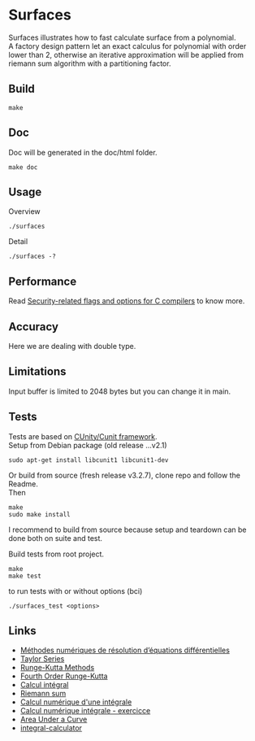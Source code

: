 # Surfaces

Surfaces illustrates how to fast calculate surface from a polynomial.  
A factory design pattern let an exact calculus for polynomial with order lower than 2,
otherwise an iterative approximation will be applied from riemann sum algorithm with a partitioning factor.  

## Build

``` 
make
```

## Doc
Doc will be generated in the doc/html folder.

``` 
make doc
```

## Usage

Overview
``` 
./surfaces 
```
Detail
```
./surfaces -?
```

## Performance

Read [Security-related flags and options for C compilers](https://airbus-seclab.github.io/c-compiler-security/) to know more.

## Accuracy

Here we are dealing with double type.  

## Limitations

Input buffer is limited to 2048 bytes but you can change it in main.

## Tests

Tests are based on [CUnity/Cunit framework](https://gitlab.com/cunity/cunit).  
Setup from Debian package (old release ...v2.1)   
``` 
sudo apt-get install libcunit1 libcunit1-dev 
```
Or build from source (fresh release v3.2.7), clone repo and follow the Readme.  
Then
``` 
make
sudo make install
```
I recommend to build from source because setup and teardown can be done both on suite and test.

Build tests from root project.  

``` 
make
make test
```
to run tests with or without options (bci)
``` 
./surfaces_test <options>
```

## Links

* [Méthodes numériques de résolution d’équations différentielles](https://www.fresnel.fr/perso/stout/Anal_numer/Cours4.pdf)
* [Taylor Series](https://2k8618.blogspot.com/2011/05/taylor-series-c-program.html)
* [Runge-Kutta Methods](https://www.bragitoff.com/2017/09/runge-kutta-methods-c-program/)
* [Fourth Order Runge-Kutta](https://www.patnauniversity.ac.in/e-content/science/physics/RungeKuttaIVmethod(PG)_CC05&09_Physics_SanjayKumar.pdf)
* [Calcul intégral](https://lyceesgisors.spip.ac-rouen.fr/IMG/pdf/integration-2.pdf)
* [Riemann sum](https://en.wikipedia.org/wiki/Riemann_sum)
* [Calcul numérique d'une intégrale](https://fr.wikipedia.org/wiki/Calcul_num%C3%A9rique_d%27une_int%C3%A9grale)
* [Calcul numérique intégrale - exercicce](https://ressources.unisciel.fr/ramses/517-3-calcul-integral/co/fe701_1.html)
* [Area Under a Curve](https://revisionmaths.com/advanced-level-maths-revision/pure-maths/calculus/area-under-curve)
* [integral-calculator](https://github.com/arasgungore/integral-calculator)
